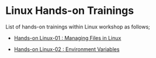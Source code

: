 # Linux Hands-on Trainings

List of hands-on trainings within Linux workshop as follows;

- [Hands-on Linux-01 : Managing Files in Linux](./linux-01-managing-files/README.md)

- [Hands-on Linux-02 : Environment Variables](./linux-02-environment-variables/README.md)
